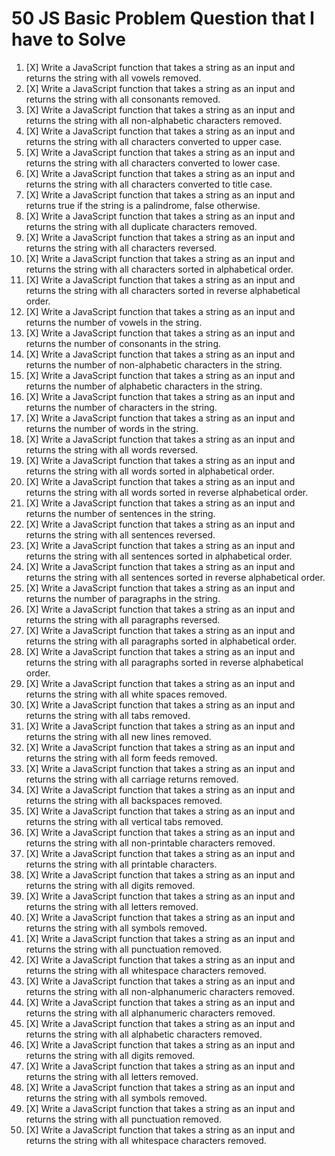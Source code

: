 # 50 JS Basic Problem Question that I have to Solve

1. [X] Write a JavaScript function that takes a string as an input and returns the string with all vowels removed.
2. [X] Write a JavaScript function that takes a string as an input and returns the string with all consonants removed.
3. [X] Write a JavaScript function that takes a string as an input and returns the string with all non-alphabetic characters removed.
4. [X] Write a JavaScript function that takes a string as an input and returns the string with all characters converted to upper case.
5. [X] Write a JavaScript function that takes a string as an input and returns the string with all characters converted to lower case.
6. [X] Write a JavaScript function that takes a string as an input and returns the string with all characters converted to title case.
7. [X] Write a JavaScript function that takes a string as an input and returns true if the string is a palindrome, false otherwise.
8. [X] Write a JavaScript function that takes a string as an input and returns the string with all duplicate characters removed.
9. [X] Write a JavaScript function that takes a string as an input and returns the string with all characters reversed.
10. [X] Write a JavaScript function that takes a string as an input and returns the string with all characters sorted in alphabetical order.
11. [X] Write a JavaScript function that takes a string as an input and returns the string with all characters sorted in reverse alphabetical order.
12. [X] Write a JavaScript function that takes a string as an input and returns the number of vowels in the string.
13. [X] Write a JavaScript function that takes a string as an input and returns the number of consonants in the string.
14. [X] Write a JavaScript function that takes a string as an input and returns the number of non-alphabetic characters in the string.
15. [X] Write a JavaScript function that takes a string as an input and returns the number of alphabetic characters in the string.
16. [X] Write a JavaScript function that takes a string as an input and returns the number of characters in the string.
17. [X] Write a JavaScript function that takes a string as an input and returns the number of words in the string.
18. [X] Write a JavaScript function that takes a string as an input and returns the string with all words reversed.
19. [X] Write a JavaScript function that takes a string as an input and returns the string with all words sorted in alphabetical order.
20. [X] Write a JavaScript function that takes a string as an input and returns the string with all words sorted in reverse alphabetical order.
21. [X] Write a JavaScript function that takes a string as an input and returns the number of sentences in the string.
22. [X] Write a JavaScript function that takes a string as an input and returns the string with all sentences reversed.
23. [X] Write a JavaScript function that takes a string as an input and returns the string with all sentences sorted in alphabetical order.
24. [X] Write a JavaScript function that takes a string as an input and returns the string with all sentences sorted in reverse alphabetical order.
25. [X] Write a JavaScript function that takes a string as an input and returns the number of paragraphs in the string.
26. [X] Write a JavaScript function that takes a string as an input and returns the string with all paragraphs reversed.
27. [X] Write a JavaScript function that takes a string as an input and returns the string with all paragraphs sorted in alphabetical order.
28. [X] Write a JavaScript function that takes a string as an input and returns the string with all paragraphs sorted in reverse alphabetical order.
29. [X] Write a JavaScript function that takes a string as an input and returns the string with all white spaces removed.
30. [X] Write a JavaScript function that takes a string as an input and returns the string with all tabs removed.
31. [X] Write a JavaScript function that takes a string as an input and returns the string with all new lines removed.
32. [X] Write a JavaScript function that takes a string as an input and returns the string with all form feeds removed.
33. [X] Write a JavaScript function that takes a string as an input and returns the string with all carriage returns removed.
34. [X] Write a JavaScript function that takes a string as an input and returns the string with all backspaces removed.
35. [X] Write a JavaScript function that takes a string as an input and returns the string with all vertical tabs removed.
36. [X] Write a JavaScript function that takes a string as an input and returns the string with all non-printable characters removed.
37. [X] Write a JavaScript function that takes a string as an input and returns the string with all printable characters.
38. [X] Write a JavaScript function that takes a string as an input and returns the string with all digits removed.
39. [X] Write a JavaScript function that takes a string as an input and returns the string with all letters removed.
40. [X] Write a JavaScript function that takes a string as an input and returns the string with all symbols removed.
41. [X] Write a JavaScript function that takes a string as an input and returns the string with all punctuation removed.
42. [X] Write a JavaScript function that takes a string as an input and returns the string with all whitespace characters removed.
43. [X] Write a JavaScript function that takes a string as an input and returns the string with all non-alphanumeric characters removed.
44. [X] Write a JavaScript function that takes a string as an input and returns the string with all alphanumeric characters removed.
45. [X] Write a JavaScript function that takes a string as an input and returns the string with all alphabetic characters removed.
46. [X] Write a JavaScript function that takes a string as an input and returns the string with all digits removed.
47. [X] Write a JavaScript function that takes a string as an input and returns the string with all letters removed.
48. [X] Write a JavaScript function that takes a string as an input and returns the string with all symbols removed.
49. [X] Write a JavaScript function that takes a string as an input and returns the string with all punctuation removed.
50. [X] Write a JavaScript function that takes a string as an input and returns the string with all whitespace characters removed.
